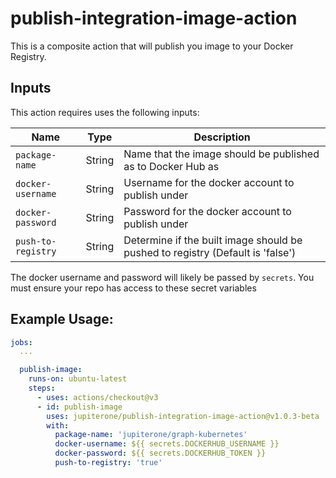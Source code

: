 # publish-integration-image-action

This is a composite action that will publish you image to your Docker Registry.

## Inputs

This action requires uses the following inputs:

| Name               | Type     | Description                                                                        |
|--------------------|----------|------------------------------------------------------------------------------------|
| `package-name`     | String   | Name that the image should be published as to Docker Hub as                        |
| `docker-username`  | String   | Username for the docker account to publish under                                   |
| `docker-password`  | String   | Password for the docker account to publish under                                   |
| `push-to-registry` | String   | Determine if the built image should be pushed to registry (Default is 'false')     |

The docker username and password will likely be passed by `secrets`. You must ensure your repo has access to these secret variables

## Example Usage:

```yaml
jobs:
  ...

  publish-image:
    runs-on: ubuntu-latest
    steps:
      - uses: actions/checkout@v3
      - id: publish-image
        uses: jupiterone/publish-integration-image-action@v1.0.3-beta
        with:
          package-name: 'jupiterone/graph-kubernetes'
          docker-username: ${{ secrets.DOCKERHUB_USERNAME }}
          docker-password: ${{ secrets.DOCKERHUB_TOKEN }}
          push-to-registry: 'true'
```

